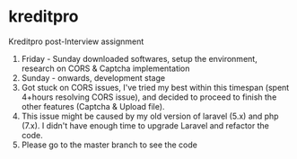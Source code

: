 # kreditpro
Kreditpro post-Interview assignment

1. Friday - Sunday downloaded softwares, setup the environment, research on CORS & Captcha implementation
2. Sunday - onwards, development stage
3. Got stuck on CORS issues, I've tried my best within this timespan (spent 4+hours resolving CORS issue), and decided to proceed to finish the other features (Captcha & Upload file).
4. This issue might be caused by my old version of laravel (5.x) and php (7.x). I didn't have enough time to upgrade Laravel and refactor the code.
5. Please go to the master branch to see the code
